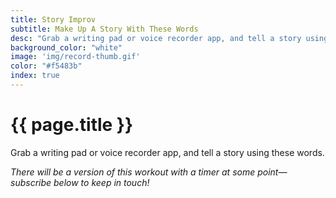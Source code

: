 ```yaml
---
title: Story Improv
subtitle: Make Up A Story With These Words
desc: "Grab a writing pad or voice recorder app, and tell a story using these words."
background_color: "white"
image: 'img/record-thumb.gif'
color: "#f5483b"
index: true
---
```

# {{ page.title }}

Grab a writing pad or voice recorder app, and tell a story using these words.

<ul class="_random random masonry" data-child="li" data-amount="25" data-template="[[ mix ]]" data-params='{"collections": ["adjectives", "animals-plural", "animals-singular", "objects-plural", "adverbs", "verbs-past", "food-singular", "verbs-present", "objects", "nouns-plural"]}'></ul>

_There will be a version of this workout with a timer at some point—subscribe below to keep in touch!_